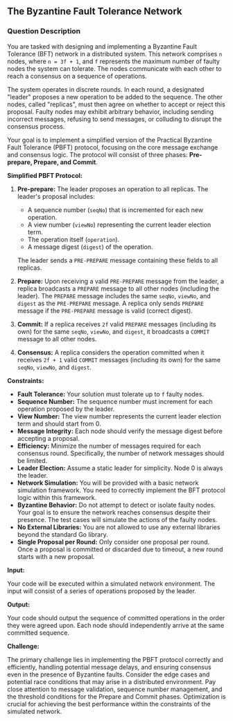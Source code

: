 ## The Byzantine Fault Tolerance Network

### Question Description

You are tasked with designing and implementing a Byzantine Fault Tolerance (BFT) network in a distributed system. This network comprises `n` nodes, where `n = 3f + 1`, and `f` represents the maximum number of faulty nodes the system can tolerate. The nodes communicate with each other to reach a consensus on a sequence of operations.

The system operates in discrete rounds. In each round, a designated "leader" proposes a new operation to be added to the sequence. The other nodes, called "replicas", must then agree on whether to accept or reject this proposal. Faulty nodes may exhibit arbitrary behavior, including sending incorrect messages, refusing to send messages, or colluding to disrupt the consensus process.

Your goal is to implement a simplified version of the Practical Byzantine Fault Tolerance (PBFT) protocol, focusing on the core message exchange and consensus logic. The protocol will consist of three phases: **Pre-prepare, Prepare, and Commit**.

**Simplified PBFT Protocol:**

1.  **Pre-prepare:** The leader proposes an operation to all replicas. The leader's proposal includes:

    *   A sequence number (`seqNo`) that is incremented for each new operation.
    *   A view number (`viewNo`) representing the current leader election term.
    *   The operation itself (`operation`).
    *   A message digest (`digest`) of the operation.

    The leader sends a `PRE-PREPARE` message containing these fields to all replicas.

2.  **Prepare:** Upon receiving a valid `PRE-PREPARE` message from the leader, a replica broadcasts a `PREPARE` message to all other nodes (including the leader). The `PREPARE` message includes the same `seqNo`, `viewNo`, and `digest` as the `PRE-PREPARE` message. A replica only sends `PREPARE` message if the `PRE-PREPARE` message is valid (correct digest).

3.  **Commit:** If a replica receives `2f` valid `PREPARE` messages (including its own) for the same `seqNo`, `viewNo`, and `digest`, it broadcasts a `COMMIT` message to all other nodes.

4.  **Consensus:** A replica considers the operation committed when it receives `2f + 1` valid `COMMIT` messages (including its own) for the same `seqNo`, `viewNo`, and `digest`.

**Constraints:**

*   **Fault Tolerance:** Your solution must tolerate up to `f` faulty nodes.
*   **Sequence Number:** The sequence number must increment for each operation proposed by the leader.
*   **View Number:** The view number represents the current leader election term and should start from 0.
*   **Message Integrity:** Each node should verify the message digest before accepting a proposal.
*   **Efficiency:** Minimize the number of messages required for each consensus round. Specifically, the number of network messages should be limited.
*   **Leader Election:** Assume a static leader for simplicity. Node 0 is always the leader.
*   **Network Simulation:** You will be provided with a basic network simulation framework. You need to correctly implement the BFT protocol logic within this framework.
*   **Byzantine Behavior:** Do not attempt to detect or isolate faulty nodes. Your goal is to ensure the network reaches consensus despite their presence. The test cases will simulate the actions of the faulty nodes.
*   **No External Libraries:** You are not allowed to use any external libraries beyond the standard Go library.
*   **Single Proposal per Round:** Only consider one proposal per round. Once a proposal is committed or discarded due to timeout, a new round starts with a new proposal.

**Input:**

Your code will be executed within a simulated network environment. The input will consist of a series of operations proposed by the leader.

**Output:**

Your code should output the sequence of committed operations in the order they were agreed upon.
Each node should independently arrive at the same committed sequence.

**Challenge:**

The primary challenge lies in implementing the PBFT protocol correctly and efficiently, handling potential message delays, and ensuring consensus even in the presence of Byzantine faults. Consider the edge cases and potential race conditions that may arise in a distributed environment. Pay close attention to message validation, sequence number management, and the threshold conditions for the Prepare and Commit phases. Optimization is crucial for achieving the best performance within the constraints of the simulated network.
